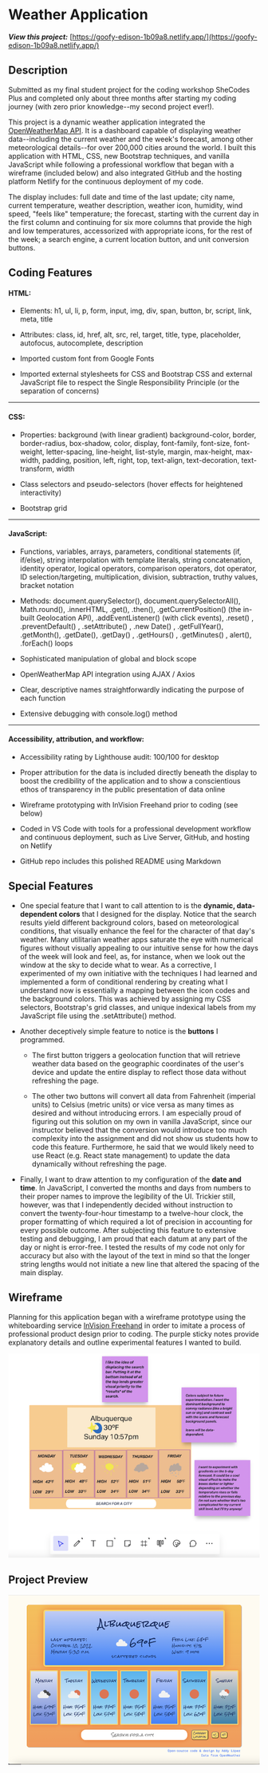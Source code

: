 # Weather Application

**_View this project:_** [https://goofy-edison-1b09a8.netlify.app/](https://goofy-edison-1b09a8.netlify.app/)

## Description

Submitted as my final student project for the coding workshop SheCodes Plus and completed only about three months after starting my coding journey (with zero prior knowledge--my second project ever!).

This project is a dynamic weather application integrated the [OpenWeatherMap API](https://openweathermap.org/api). It is a dashboard capable of displaying weather data--including the current weather and the week's forecast, among other meteorological details--for over 200,000 cities around the world. I built this application with HTML, CSS, new Bootstrap techniques, and vanilla JavaScript while following a professional workflow that began with a wireframe (included below) and also integrated GitHub and the hosting platform Netlify for the continuous deployment of my code.

The display includes: full date and time of the last update; city name, current temperature, weather description, weather icon, humidity, wind speed, "feels like" temperature; the forecast, starting with the current day in the first column and continuing for six more columns that provide the high and low temperatures, accessorized with appropriate icons, for the rest of the week; a search engine, a current location button, and unit conversion buttons.

## Coding Features

#### HTML:

- Elements: h1, ul, li, p, form, input, img, div, span, button, br, script, link, meta, title

- Attributes: class, id, href, alt, src, rel, target, title, type, placeholder, autofocus, autocomplete, description

- Imported custom font from Google Fonts

- Imported external stylesheets for CSS and Bootstrap CSS and external JavaScript file to respect the Single Responsibility Principle (or the separation of concerns)

---

#### CSS:

- Properties: background (with linear gradient) background-color, border, border-radius, box-shadow, color, display, font-family, font-size, font-weight, letter-spacing, line-height, list-style, margin, max-height, max-width, padding, position, left, right, top, text-align, text-decoration, text-transform, width

- Class selectors and pseudo-selectors (hover effects for heightened interactivity)

- Bootstrap grid

---

#### JavaScript:

- Functions, variables, arrays, parameters, conditional statements (if, if/else), string interpolation with template literals, string concatenation, identity operator, logical operators, comparison operators, dot operator, ID selection/targeting, multiplication, division, subtraction, truthy values, bracket notation

- Methods: document.querySelector(), document.querySelectorAll(), Math.round(), .innerHTML, .get(), .then(), .getCurrentPosition() (the in-built Geolocation API), .addEventListener() (with click events), .reset() , .preventDefault() , .setAttribute() , .new Date() , .getFullYear(), .getMonth(), .getDate(), .getDay() , .getHours() , .getMinutes() , alert(), .forEach() loops

- Sophisticated manipulation of global and block scope

- OpenWeatherMap API integration using AJAX / Axios

- Clear, descriptive names straightforwardly indicating the purpose of each function

- Extensive debugging with console.log() method

---

#### Accessibility, attribution, and workflow:

- Accessibility rating by Lighthouse audit: 100/100 for desktop

- Proper attribution for the data is included directly beneath the display to boost the credibility of the application and to show a conscientious ethos of transparency in the public presentation of data online

- Wireframe prototyping with InVision Freehand prior to coding (see below)

- Coded in VS Code with tools for a professional development workflow and continuous deployment, such as Live Server, GitHub, and hosting on Netlify

- GitHub repo includes this polished README using Markdown

## Special Features

- One special feature that I want to call attention to is the **dynamic, data-dependent colors** that I designed for the display. Notice that the search results yield different background colors, based on meteorological conditions, that visually enhance the feel for the character of that day's weather. Many utilitarian weather apps saturate the eye with numerical figures without visually appealing to our intuitive sense for how the days of the week will look and feel, as, for instance, when we look out the window at the sky to decide what to wear. As a corrective, I experimented of my own initiative with the techniques I had learned and implemented a form of conditional rendering by creating what I understand now is essentially a mapping between the icon codes and the background colors. This was achieved by assigning my CSS selectors, Bootstrap's grid classes, and unique indexical labels from my JavaScript file using the .setAttribute() method.

- Another deceptively simple feature to notice is the **buttons** I programmed.

  - The first button triggers a geolocation function that will retrieve weather data based on the geographic coordinates of the user's device and update the entire display to reflect those data without refreshing the page.

  - The other two buttons will convert all data from Fahrenheit (imperial units) to Celsius (metric units) or vice versa as many times as desired and without introducing errors. I am especially proud of figuring out this solution on my own in vanilla JavaScript, since our instructor believed that the conversion would introduce too much complexity into the assignment and did not show us students how to code this feature. Furthermore, he said that we would likely need to use React (e.g. React state management) to update the data dynamically without refreshing the page.

- Finally, I want to draw attention to my configuration of the **date and time**. In JavaScript, I converted the months and days from numbers to their proper names to improve the legibility of the UI. Trickier still, however, was that I independently decided without instruction to convert the twenty-four-hour timestamp to a twelve-hour clock, the proper formatting of which required a lot of precision in accounting for every possible outcome. After subjecting this feature to extensive testing and debugging, I am proud that each datum at any part of the day or night is error-free. I tested the results of my code not only for accuracy but also with the layout of the text in mind so that the longer string lengths would not initiate a new line that altered the spacing of the main display.

## Wireframe

Planning for this application began with a wireframe prototype using the whiteboarding service [InVision Freehand](https://www.invisionapp.com/freehand) in order to imitate a process of professional product design prior to coding. The purple sticky notes provide explanatory details and outline experimental features I wanted to build.

![Weather Application Wireframe](src/assets/weather-application-wireframe.png)

## Project Preview

![Weather Application Preview](src/assets/weather-application-preview.png)

